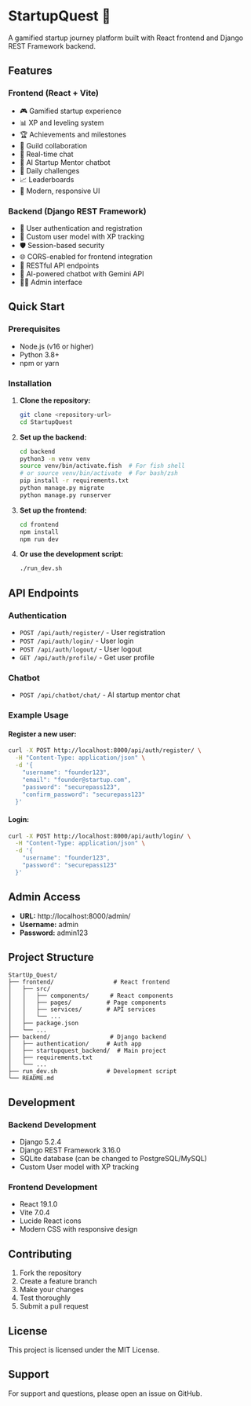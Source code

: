 # StartupQuest 🚀

A gamified startup journey platform built with React frontend and Django REST Framework backend.

## Features

### Frontend (React + Vite)
- 🎮 Gamified startup experience
- 📊 XP and leveling system
- 🏆 Achievements and milestones
- 👥 Guild collaboration
- 💬 Real-time chat
- 🤖 AI Startup Mentor chatbot
- 🎯 Daily challenges
- 📈 Leaderboards
- 🎨 Modern, responsive UI

### Backend (Django REST Framework)
- 🔐 User authentication and registration
- 👤 Custom user model with XP tracking
- 🛡️ Session-based security
- 🌐 CORS-enabled for frontend integration
- 📝 RESTful API endpoints
- 🤖 AI-powered chatbot with Gemini API
- 👨‍💼 Admin interface

## Quick Start

### Prerequisites
- Node.js (v16 or higher)
- Python 3.8+
- npm or yarn

### Installation

1. **Clone the repository:**
   ```bash
   git clone <repository-url>
   cd StartupQuest
   ```

2. **Set up the backend:**
   ```bash
   cd backend
   python3 -m venv venv
   source venv/bin/activate.fish  # For fish shell
   # or source venv/bin/activate  # For bash/zsh
   pip install -r requirements.txt
   python manage.py migrate
   python manage.py runserver
   ```

3. **Set up the frontend:**
   ```bash
   cd frontend
   npm install
   npm run dev
   ```

4. **Or use the development script:**
   ```bash
   ./run_dev.sh
   ```

## API Endpoints

### Authentication
- `POST /api/auth/register/` - User registration
- `POST /api/auth/login/` - User login
- `POST /api/auth/logout/` - User logout
- `GET /api/auth/profile/` - Get user profile

### Chatbot
- `POST /api/chatbot/chat/` - AI startup mentor chat

### Example Usage

#### Register a new user:
```bash
curl -X POST http://localhost:8000/api/auth/register/ \
  -H "Content-Type: application/json" \
  -d '{
    "username": "founder123",
    "email": "founder@startup.com",
    "password": "securepass123",
    "confirm_password": "securepass123"
  }'
```

#### Login:
```bash
curl -X POST http://localhost:8000/api/auth/login/ \
  -H "Content-Type: application/json" \
  -d '{
    "username": "founder123",
    "password": "securepass123"
  }'
```

## Admin Access

- **URL:** http://localhost:8000/admin/
- **Username:** admin
- **Password:** admin123

## Project Structure

```
StartUp_Quest/
├── frontend/                 # React frontend
│   ├── src/
│   │   ├── components/      # React components
│   │   ├── pages/          # Page components
│   │   ├── services/       # API services
│   │   └── ...
│   ├── package.json
│   └── ...
├── backend/                 # Django backend
│   ├── authentication/     # Auth app
│   ├── startupquest_backend/  # Main project
│   ├── requirements.txt
│   └── ...
├── run_dev.sh              # Development script
└── README.md
```

## Development

### Backend Development
- Django 5.2.4
- Django REST Framework 3.16.0
- SQLite database (can be changed to PostgreSQL/MySQL)
- Custom User model with XP tracking

### Frontend Development
- React 19.1.0
- Vite 7.0.4
- Lucide React icons
- Modern CSS with responsive design

## Contributing

1. Fork the repository
2. Create a feature branch
3. Make your changes
4. Test thoroughly
5. Submit a pull request

## License

This project is licensed under the MIT License.

## Support

For support and questions, please open an issue on GitHub. 